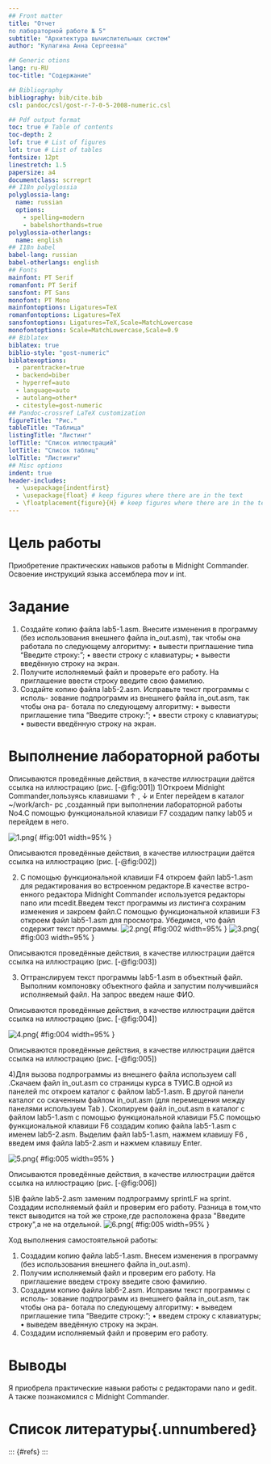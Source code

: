 ```yaml
---
## Front matter
title: "Отчет 
по лабораторной работе № 5"
subtitle: "Архитектура вычислительных систем"
author: "Кулагина Анна Сергеевна"

## Generic otions
lang: ru-RU
toc-title: "Содержание"

## Bibliography
bibliography: bib/cite.bib
csl: pandoc/csl/gost-r-7-0-5-2008-numeric.csl

## Pdf output format
toc: true # Table of contents
toc-depth: 2
lof: true # List of figures
lot: true # List of tables
fontsize: 12pt
linestretch: 1.5
papersize: a4
documentclass: scrreprt
## I18n polyglossia
polyglossia-lang:
  name: russian
  options:
	- spelling=modern
	- babelshorthands=true
polyglossia-otherlangs:
  name: english
## I18n babel
babel-lang: russian
babel-otherlangs: english
## Fonts
mainfont: PT Serif
romanfont: PT Serif
sansfont: PT Sans
monofont: PT Mono
mainfontoptions: Ligatures=TeX
romanfontoptions: Ligatures=TeX
sansfontoptions: Ligatures=TeX,Scale=MatchLowercase
monofontoptions: Scale=MatchLowercase,Scale=0.9
## Biblatex
biblatex: true
biblio-style: "gost-numeric"
biblatexoptions:
  - parentracker=true
  - backend=biber
  - hyperref=auto
  - language=auto
  - autolang=other*
  - citestyle=gost-numeric
## Pandoc-crossref LaTeX customization
figureTitle: "Рис."
tableTitle: "Таблица"
listingTitle: "Листинг"
lofTitle: "Список иллюстраций"
lotTitle: "Список таблиц"
lolTitle: "Листинги"
## Misc options
indent: true
header-includes:
  - \usepackage{indentfirst}
  - \usepackage{float} # keep figures where there are in the text
  - \floatplacement{figure}{H} # keep figures where there are in the text
---
```


# Цель работы

Приобретение практических навыков работы в Midnight Commander. Освоение инструкций языка ассемблера mov и int.

# Задание
1. Создайте копию файла lab5-1.asm. Внесите изменения в программу (без
использования внешнего файла in_out.asm), так чтобы она работала по
следующему алгоритму:
• вывести приглашение типа “Введите строку:”;
• ввести строку с клавиатуры;
• вывести введённую строку на экран.
2. Получите исполняемый файл и проверьте его работу. На приглашение
ввести строку введите свою фамилию.
3. Создайте копию файла lab5-2.asm. Исправьте текст программы с исполь-
зование подпрограмм из внешнего файла in_out.asm, так чтобы она ра-
ботала по следующему алгоритму:
• вывести приглашение типа “Введите строку:”;
• ввести строку с клавиатуры;
• вывести введённую строку на экран.





# Выполнение лабораторной работы

Описываются проведённые действия, в качестве иллюстрации даётся ссылка на иллюстрацию (рис. [-@fig:001])
1)Откроем Midnight Commander,пользуясь клавишами ↑ , ↓ и Enter перейдем в каталог ~/work/arch- pc ,созданный при выполнении лабораторной работы No4.С помощью функциональной клавиши F7 создадим папку lab05 и перейдем в него.

![1.png](image/1.png){ #fig:001 width=95% }

Описываются проведённые действия, в качестве иллюстрации даётся ссылка на иллюстрацию (рис. [-@fig:002])

2) С помощью функциональной клавиши F4 откроем файл lab5-1.asm для редактирования во встроенном редакторе.В качестве встро-
енного редактора Midnight Commander используется редакторы nano или mcedit.Введем  текст программы из листинга сохраним изменения и закроем файл.С помощью функциональной клавиши F3 откроем файл lab5-1.asm для
просмотра. Убедимся, что файл содержит текст программы.
![2.png](image/2.png){ #fig:002 width=95% }
![3.png](image/3.png){ #fig:003 width=95% }

Описываются проведённые действия, в качестве иллюстрации даётся ссылка на иллюстрацию (рис. [-@fig:003])

3) Оттранслируем текст программы lab5-1.asm в объектный файл. Выполним компоновку объектного файла и запустим получившийся исполняемый
файл. На запрос введем наше ФИО.

Описываются проведённые действия, в качестве иллюстрации даётся ссылка на иллюстрацию (рис. [-@fig:004])

![4.png](image/4.png){ #fig:004 width=95% }

Описываются проведённые действия, в качестве иллюстрации даётся ссылка на иллюстрацию (рис. [-@fig:005])

4)Для вызова подпрограммы
из внешнего файла используем call <function>.Скачаем файл in_out.asm со страницы курса в ТУИС.В одной из панелей mc откроем каталог с файлом lab5-1.asm. В другой панели каталог со скаченным файлом in_out.asm (для перемещения между панелями
используем Tab ). Скопируем файл in_out.asm в каталог с файлом lab5-1.asm
с помощью функциональной клавиши F5.С помощью функциональной клавиши F6 создадим копию файла lab5-1.asm с именем lab5-2.asm. Выделим файл lab5-1.asm, нажмем клавишу F6 , введем имя файла lab5-2.asm и нажмем клавишу Enter.

![5.png](image/5.png){ #fig:005 width=95% }

Описываются проведённые действия, в качестве иллюстрации даётся ссылка на иллюстрацию (рис. [-@fig:006])

 5)В файле lab5-2.asm заменим подпрограмму sprintLF на sprint. Создадим исполняемый файл и проверим его работу. Разница в том,что текст выводится на той же строке,где расположена фраза "Введите строку",а не на отдельной.
 ![6.png](image/6.png){ #fig:005 width=95% }
 
 
 
 Ход выполнения самостоятельной работы:
1) Создадим копию файла lab5-1.asm. Внесем изменения в программу (без
использования внешнего файла in_out.asm).
2) Получим исполняемый файл и проверим его работу. На приглашение
введем строку введите свою фамилию.
3) Создадим копию файла lab6-2.asm. Исправим текст программы с исполь-
зование подпрограмм из внешнего файла in_out.asm, так чтобы она ра-
ботала по следующему алгоритму:
• выведем приглашение типа “Введите строку:”;
• введем строку с клавиатуры;
• выведем введённую строку на экран.
4) Создадим исполняемый файл и проверим его работу.


# Выводы

 Я приобрела практические навыки работы с редакторами nano и gedit. А также познакомился с Midnight Commander.

# Список литературы{.unnumbered}

::: {#refs}
:::

